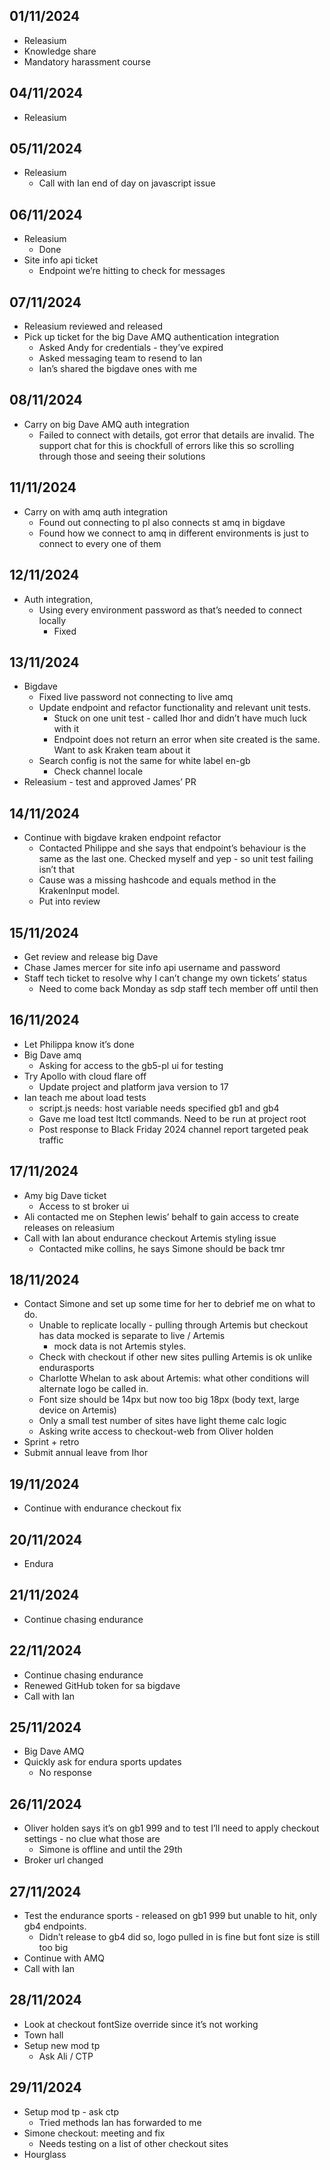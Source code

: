 ## 01/11/2024
- Releasium
- Knowledge share
- Mandatory harassment course
## 04/11/2024
- Releasium
## 05/11/2024
- Releasium
    - Call with Ian end of day on javascript issue
## 06/11/2024
- Releasium
    - Done 
- Site info api ticket
    - Endpoint we’re hitting to check for messages
## 07/11/2024
- Releasium reviewed and released
- Pick up ticket for the big Dave AMQ authentication integration
    - Asked Andy for credentials - they’ve expired
    - Asked messaging team to resend to Ian
    - Ian’s shared the bigdave ones with me
## 08/11/2024
- Carry on big Dave AMQ auth integration
    - Failed to connect with details, got error that details are invalid. The support chat for this is chockfull of errors like this so scrolling through those and seeing their solutions
## 11/11/2024
- Carry on with amq auth integration
    - Found out connecting to pl also connects st amq in bigdave
    - Found how we connect to amq in different environments is just to connect to every one of them
## 12/11/2024
- Auth integration,
    - Using every environment password as that’s needed to connect locally
        - Fixed
## 13/11/2024
- Bigdave 
    - Fixed live password not connecting to live amq
    - Update endpoint and refactor functionality and relevant unit tests.
        - Stuck on one unit test - called Ihor and didn’t have much luck with it
        - Endpoint does not return an error when site created is the same. Want to ask Kraken team about it
    - Search config is not the same for white label en-gb
        - Check channel locale
- Releasium - test and approved James’ PR
## 14/11/2024
- Continue with bigdave kraken endpoint refactor
    - Contacted Philippe and she says that endpoint’s behaviour is the same as the last one. Checked myself and yep - so unit test failing isn’t that
    - Cause was a missing hashcode and equals method in the KrakenInput model.
    - Put into review
## 15/11/2024
- Get review and release big Dave
- Chase James mercer for site info api username and password
- Staff tech ticket to resolve why I can’t change my own tickets’ status
    - Need to come back Monday as sdp staff tech member off until then
## 16/11/2024
- Let Philippa know it’s done
- Big Dave amq 
    - Asking for access to the gb5-pl ui for testing
- Try Apollo with cloud flare off
    - Update project and platform java version to 17
- Ian teach me about load tests
    - script.js needs: host variable needs specified gb1 and gb4
    - Gave me load test ltctl commands. Need to be run at project root
    - Post response to Black Friday 2024 channel report targeted peak traffic
## 17/11/2024
- Amy big Dave ticket
    - Access to st broker ui
- Ali contacted me on Stephen lewis’ behalf to gain access to create releases on releasium
- Call with Ian about endurance checkout Artemis styling issue
    - Contacted mike collins, he says Simone should be back tmr
## 18/11/2024
- Contact Simone and set up some time for her to debrief me on what to do.
    - Unable to replicate locally - pulling through Artemis but checkout has data mocked is separate to live / Artemis
        - mock data is not Artemis styles.
    - Check with checkout if other new sites pulling Artemis is ok unlike endurasports
    - Charlotte Whelan to ask about Artemis: what other conditions will alternate logo be called in.
    - Font size should be 14px but now too big 18px (body text, large device on Artemis)
    - Only a small test number of sites have light theme calc logic
    - Asking write access to checkout-web from Oliver holden
- Sprint + retro
- Submit annual leave from Ihor
## 19/11/2024
- Continue with endurance checkout fix
## 20/11/2024
- Endura 
## 21/11/2024
- Continue chasing endurance 
## 22/11/2024
- Continue chasing endurance 
- Renewed GitHub token for sa bigdave
- Call with Ian 
## 25/11/2024
- Big Dave AMQ
- Quickly ask for endura sports updates
    - No response
## 26/11/2024
- Oliver holden says it’s on gb1 999 and to test I’ll need to apply checkout settings - no clue what those are
    - Simone is offline and until the 29th
- Broker url changed
## 27/11/2024
- Test the endurance sports - released on gb1 999 but unable to hit, only gb4 endpoints.
    - Didn’t release to gb4 did so, logo pulled in is fine but font size is still too big
- Continue with AMQ
- Call with Ian
## 28/11/2024
- Look at checkout fontSize override since it’s not working
- Town hall
- Setup new mod tp
    - Ask Ali / CTP
## 29/11/2024
- Setup mod tp - ask ctp
    - Tried methods Ian has forwarded to me
- Simone checkout: meeting and fix
    - Needs testing on a list of other checkout sites
- Hourglass